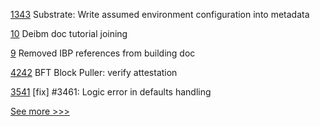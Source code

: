 
[1343](https://github.com/hyperledger/solang/pull/1343) Substrate: Write assumed environment configuration into metadata

[10](https://github.com/hyperledger-labs/fabric-ansible-collection/pull/10) Deibm doc tutorial joining

[9](https://github.com/hyperledger-labs/fabric-ansible-collection/pull/9) Removed IBP references from building doc

[4242](https://github.com/hyperledger/fabric/pull/4242) BFT Block Puller: verify attestation

[3541](https://github.com/hyperledger/iroha/pull/3541) [fix] #3461: Logic error in defaults handling


[See more >>>](https://start-here.hyperledger.org/pull-requests)
